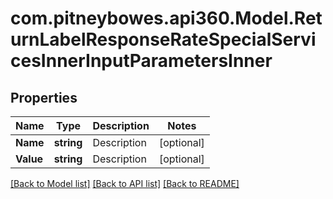 # com.pitneybowes.api360.Model.ReturnLabelResponseRateSpecialServicesInnerInputParametersInner

## Properties

Name | Type | Description | Notes
------------ | ------------- | ------------- | -------------
**Name** | **string** | Description | [optional] 
**Value** | **string** | Description | [optional] 

[[Back to Model list]](../../README.md#documentation-for-models) [[Back to API list]](../../README.md#documentation-for-api-endpoints) [[Back to README]](../../README.md)

